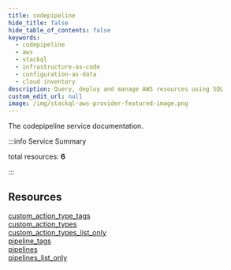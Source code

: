```yaml
---
title: codepipeline
hide_title: false
hide_table_of_contents: false
keywords:
  - codepipeline
  - aws
  - stackql
  - infrastructure-as-code
  - configuration-as-data
  - cloud inventory
description: Query, deploy and manage AWS resources using SQL
custom_edit_url: null
image: /img/stackql-aws-provider-featured-image.png
---
```


The codepipeline service documentation.

:::info Service Summary

<div class="row">
<div class="providerDocColumn">
<span>total resources:&nbsp;<b>6</b></span><br />
</div>
</div>

:::

## Resources
<div class="row">
<div class="providerDocColumn">
<a href="/services/codepipeline/custom_action_type_tags/">custom_action_type_tags</a><br />
<a href="/services/codepipeline/custom_action_types/">custom_action_types</a><br />
<a href="/services/codepipeline/custom_action_types_list_only/">custom_action_types_list_only</a>
</div>
<div class="providerDocColumn">
<a href="/services/codepipeline/pipeline_tags/">pipeline_tags</a><br />
<a href="/services/codepipeline/pipelines/">pipelines</a><br />
<a href="/services/codepipeline/pipelines_list_only/">pipelines_list_only</a>
</div>
</div>
